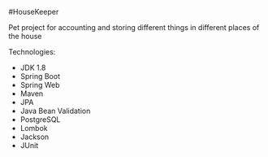 #HouseKeeper

Pet project for accounting and storing different things in different places of the house

Technologies:

* JDK 1.8
* Spring Boot
* Spring Web
* Maven
* JPA
* Java Bean Validation
* PostgreSQL
* Lombok
* Jackson
* JUnit